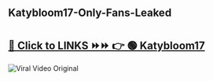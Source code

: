 
 ## Katybloom17-Only-Fans-Leaked

# <h2><a href="https://clipsfans.com/Katybloom17&ref=git">🔗 Click to LINKS ⏩⏩ 👉 🟢 Katybloom17 </a></h2>

<a href="https://clipsfans.com/Katybloom17&ref=git" rel="nofollow" data-target="animated-image.originalLink"><img src="https://i.ibb.co.com/xMMVF88/686577567.gif" alt="Viral Video Original" style="max-width: 100%; display: inline-block;" data-target="animated-image.originalImage"></a>
